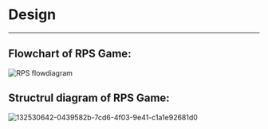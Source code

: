 # Design
___
## Flowchart of RPS Game:
![RPS flowdiagram](https://user-images.githubusercontent.com/94137581/142773935-c093c065-4401-4ff9-8f91-c4dd49b900d0.png)
 
 ## Structrul diagram of RPS Game:
 ![132530642-0439582b-7cd6-4f03-9e41-c1a1e92681d0](https://user-images.githubusercontent.com/94137581/142986934-346bcd14-e1e7-43d0-b0c5-2733ac4d4573.png)
